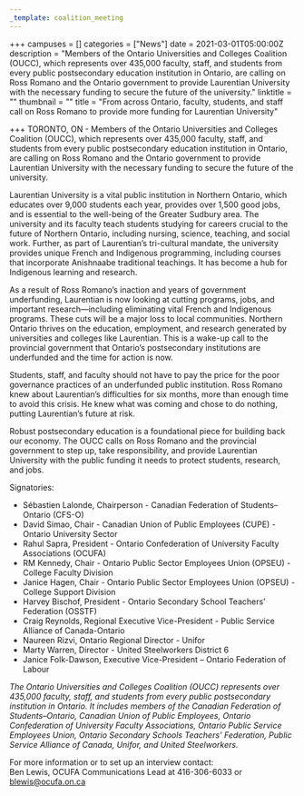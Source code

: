```yaml
---
_template: coalition_meeting
---
```



+++
campuses = []
categories = ["News"]
date = 2021-03-01T05:00:00Z
description = "Members of the Ontario Universities and Colleges Coalition (OUCC), which represents over 435,000 faculty, staff, and students from every public postsecondary education institution in Ontario, are calling on Ross Romano and the Ontario government to provide Laurentian University with the necessary funding to secure the future of the university."
linktitle = ""
thumbnail = ""
title = "From across Ontario, faculty, students, and staff call on Ross Romano to provide more funding for Laurentian University"

+++
TORONTO, ON - Members of the Ontario Universities and Colleges Coalition (OUCC), which represents over 435,000 faculty, staff, and students from every public postsecondary education institution in Ontario, are calling on Ross Romano and the Ontario government to provide Laurentian University with the necessary funding to secure the future of the university.

Laurentian University is a vital public institution in Northern Ontario, which educates over 9,000 students each year, provides over 1,500 good jobs, and is essential to the well-being of the Greater Sudbury area. The university and its faculty teach students studying for careers crucial to the future of Northern Ontario, including nursing, science, teaching, and social work. Further, as part of Laurentian’s tri-cultural mandate, the university provides unique French and Indigenous programming, including courses that incorporate Anishnaabe traditional teachings. It has become a hub for Indigenous learning and research.

As a result of Ross Romano’s inaction and years of government underfunding, Laurentian is now looking at cutting programs, jobs, and important research—including eliminating vital French and Indigenous programs. These cuts will be a major loss to local communities. Northern Ontario thrives on the education, employment, and research generated by universities and colleges like Laurentian. This is a wake-up call to the provincial government that Ontario’s postsecondary institutions are underfunded and the time for action is now.

Students, staff, and faculty should not have to pay the price for the poor governance practices of an underfunded public institution. Ross Romano knew about Laurentian’s difficulties for six months, more than enough time to avoid this crisis. He knew what was coming and chose to do nothing, putting Laurentian’s future at risk.

Robust postsecondary education is a foundational piece for building back our economy. The OUCC calls on Ross Romano and the provincial government to step up, take responsibility, and provide Laurentian University with the public funding it needs to protect students, research, and jobs.

Signatories:

* Sébastien Lalonde, Chairperson - Canadian Federation of Students–Ontario (CFS-O)
* David Simao, Chair - Canadian Union of Public Employees (CUPE) - Ontario University Sector
* Rahul Sapra, President - Ontario Confederation of University Faculty Associations (OCUFA)
* RM Kennedy, Chair - Ontario Public Sector Employees Union (OPSEU) - College Faculty Division
* Janice Hagen, Chair - Ontario Public Sector Employees Union (OPSEU) - College Support Division
* Harvey Bischof, President - Ontario Secondary School Teachers’ Federation (OSSTF)
* Craig Reynolds, Regional Executive Vice-President - Public Service Alliance of Canada-Ontario
* Naureen Rizvi, Ontario Regional Director - Unifor
* Marty Warren, Director - United Steelworkers District 6
* Janice Folk-Dawson, Executive Vice-President – Ontario Federation of Labour

_The Ontario Universities and Colleges Coalition (OUCC) represents over 435,000 faculty, staff, and students from every public postsecondary institution in Ontario. It includes members of the Canadian Federation of Students–Ontario, Canadian Union of Public Employees, Ontario Confederation of University Faculty Associations, Ontario Public Service Employees Union, Ontario Secondary Schools Teachers’ Federation, Public Service Alliance of Canada, Unifor, and United Steelworkers._


For more information or to set up an interview contact:  
Ben Lewis, OCUFA Communications Lead at 416-306-6033 or blewis@ocufa.on.ca
